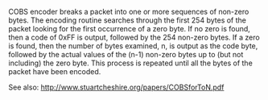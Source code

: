 COBS encoder breaks a packet into one or more sequences of non-zero
bytes.  The encoding routine searches through the first 254 bytes of
the packet looking for the first occurrence of a zero byte.  If no
zero is found, then a code of 0xFF is output, followed by the 254
non-zero bytes. If a zero is found, then the number of bytes
examined, n, is output as the code byte, followed by the actual
values of the (n-1) non-zero bytes up to (but not including) the zero
byte. This process is repeated until all the bytes of the packet have
been encoded.

See also: http://www.stuartcheshire.org/papers/COBSforToN.pdf
